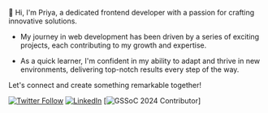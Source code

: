 👋 Hi, I'm Priya, a dedicated frontend developer with a passion for crafting innovative solutions.

- My journey in web development has been driven by a series of exciting projects, each contributing to my growth and expertise.

- As a quick learner, I'm confident in my ability to adapt and thrive in new environments, delivering top-notch results every step of the way.

Let's connect and create something remarkable together!

[![Twitter Follow](https://img.shields.io/twitter/follow/huhpriya?style=social)](https://twitter.com/huhpriya)    [![LinkedIn](https://img.shields.io/badge/LinkedIn-Connect-blue?style=flat-square&logo=linkedin)](https://www.linkedin.com/in/priyaweb)
[![GSSoC 2024 Contributor](https://img.shields.io/badge/GSSoC_2024-Contributor-brightgreen)]

